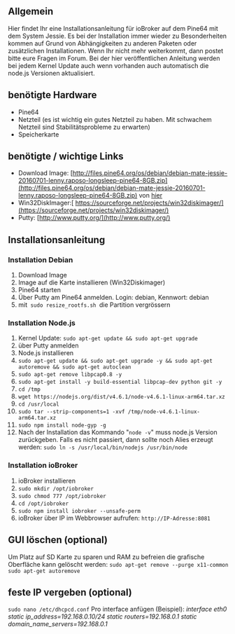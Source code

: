 ## Allgemein

Hier findet Ihr eine Installationsanleitung für ioBroker auf dem Pine64 mit dem System Jessie. Es bei der Installation immer wieder zu Besonderheiten kommen auf Grund von Abhängigkeiten zu anderen Paketen oder zusätzlichen Installationen. Wenn Ihr nicht mehr weiterkommt, dann postet bitte eure Fragen im Forum. Bei der hier veröffentlichen Anleitung werden bei jedem Kernel Update auch wenn vorhanden auch automatisch die node.js Versionen aktualisiert.

## benötigte Hardware

*   Pine64
*   Netzteil (es ist wichtig ein gutes Netzteil zu haben. Mit schwachem Netzteil sind Stabilitätsprobleme zu erwarten)
*   Speicherkarte

## benötigte / wichtige Links

*   Download Image: [http://files.pine64.org/os/debian/debian-mate-jessie-20160701-lenny.raposo-longsleep-pine64-8GB.zip](http://files.pine64.org/os/debian/debian-mate-jessie-20160701-lenny.raposo-longsleep-pine64-8GB.zip) von [hier](http://wiki.pine64.org/index.php/Pine_A64_Software_Release#Debian_Linux_Jessie_with_Mate_GUI_Image_.5B20160701.5D_by_lenny.raposo_with_Longsleep_kernel)
*   Win32DiskImager:[ https://sourceforge.net/projects/win32diskimager/](https://sourceforge.net/projects/win32diskimager/)
*   Putty: [http://www.putty.org/](http://www.putty.org/)

## Installationsanleitung

### Installation Debian

1.  Download Image
2.  Image auf die Karte installieren (Win32Diskimager)
3.  Pine64 starten
4.  Über Putty am Pine64 anmelden. Login: debian, Kennwort: debian
5.  mit` sudo resize_rootfs.sh `die Partition vergrössern

### Installation Node.js

1.  Kernel Update: `sudo apt-get update && sudo apt-get upgrade`
2.  über Putty anmelden
3.  Node.js installieren
1.  `sudo apt-get update && sudo apt-get upgrade -y && sudo apt-get autoremove && sudo apt-get autoclean`
2.  `sudo apt-get remove libpcap0.8 -y`
3.  `sudo apt-get install -y build-essential libpcap-dev python git -y`
4.  `cd /tmp`
5.  `wget https://nodejs.org/dist/v4.6.1/node-v4.6.1-linux-arm64.tar.xz`
6.  `cd /usr/local`
7.  `sudo tar --strip-components=1 -xvf /tmp/node-v4.6.1-linux-arm64.tar.xz`
8.  `sudo npm install node-gyp -g`
4.  Nach der Installation das Kommando "`node -v`" muss node.js Version zurückgeben. Falls es nicht passiert, dann sollte noch Alies erzeugt werden: `sudo ln -s /usr/local/bin/nodejs /usr/bin/node`

### Installation ioBroker

1.  ioBroker installieren
1.  `sudo mkdir /opt/iobroker`
2.  `sudo chmod 777 /opt/iobroker`
3.  `cd /opt/iobroker`
4.  `sudo npm install iobroker --unsafe-perm`
2.  ioBroker über IP im Webbrowser aufrufen: `http://IP-Adresse:8081`

## GUI löschen (optional)

Um Platz auf SD Karte zu sparen und RAM zu befreien die grafische Oberfläche kann gelöscht werden: `sudo apt-get remove --purge x11-common` `sudo apt-get autoremove`

## feste IP vergeben (optional)

`sudo nano /etc/dhcpcd.conf` Pro interface anfügen (Beispiel): _interface eth0_ _static ip_address=192.168.0.10/24_ _static routers=192.168.0.1_ _static domain_name_servers=192.168.0.1_